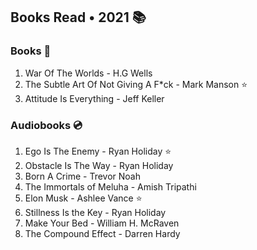## Books Read • 2021 📚

### Books 📔
1. War Of The Worlds - H.G Wells
2. The Subtle Art Of Not Giving A F*ck - Mark Manson ⭐
3. Attitude Is Everything - Jeff Keller

### Audiobooks 💿
1. Ego Is The Enemy - Ryan Holiday ⭐
2. Obstacle Is The Way - Ryan Holiday 
3. Born A Crime - Trevor Noah
4. The Immortals of Meluha - Amish Tripathi
5. Elon Musk - Ashlee Vance ⭐
6. Stillness Is the Key - Ryan Holiday
7. Make Your Bed - William H. McRaven
8. The Compound Effect - Darren Hardy
